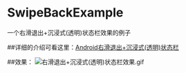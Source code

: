 # SwipeBackExample
一个右滑退出+沉浸式(透明)状态栏效果的例子

##详细的介绍可看这里：[Android右滑退出+沉浸式(透明)状态栏](http://www.jianshu.com/p/a95a1b84da11)


##效果：
![右滑退出+沉浸式(透明)状态栏效果.gif](http://upload-images.jianshu.io/upload_images/1795742-8a626d4339255105.gif?imageMogr2/auto-orient/strip)
